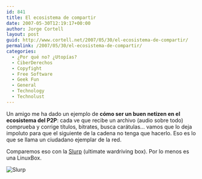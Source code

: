 ```yaml
---
id: 841
title: El ecosistema de compartir
date: 2007-05-30T12:19:17+00:00
author: Jorge Cortell
layout: post
guid: http://www.cortell.net/2007/05/30/el-ecosistema-de-compartir/
permalink: /2007/05/30/el-ecosistema-de-compartir/
categories:
  - ¿Por qué no? ¿Utopías?
  - CiberDerechos
  - Copyfight
  - Free Software
  - Geek Fun
  - General
  - Technology
  - Technolust
---
```

Un amigo me ha dado un ejemplo de **cómo ser un buen netizen en el ecosistema del P2P**: cada ve que recibe un archivo (audio sobre todo) comprueba y corrige tí­tulos, bitrates, busca carátulas&#8230; vamos que lo deja impoluto para que el siguiente de la cadena no tenga que hacerlo. Eso es lo que se llama un ciudadano ejemplar de la red.

Comparemos eso con la <a target="_blank" title="Slurp" href="http://geektechnique.org/projectlab/781/slurpr-the-mother-of-all-wardrive-boxes">Slurp</a> (ultimate wardriving box). Por lo menos es una LinuxBox.
  
![Slurp](http://geektechnique.org/images/1448t.jpg "Slurp")